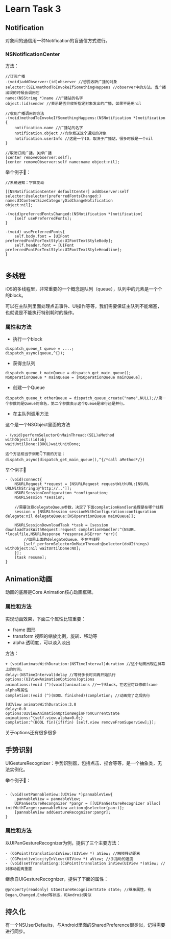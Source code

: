 # Learn Task 3

## Notification

对象间的通信用一种Notification的盲通信方式进行。

### NSNotificationCenter

方法：
```
//订阅广播
-(void)addObserver:(id)observer //想要收听广播的对象
selector:(SEL)methodToInvokeIfSomethingHappens //observer中的方法，当广播出现的时候会调用它
name:(NSString *)name //广播站的名字 
object:(id)sender //表示是否只收听指定对象发出的广播，如果不是用nil

//收到广播调用的方法
-(void)methodToInvokeIfSomethingHappens:(NSNotification *)notification
{
    notification.name //广播站的名字
    notification.object //向你发送这个通知的对象
    notification.userInfo //这是一个ID，取决于广播站，很多时候是一个nil
}

//取消订阅广播，关掉广播
[center removeObserver:self]; 
[center removeObserver:self name:name object:nil];

```

举个例子🌰：
```
//系统通知：字体变动

[[NSNotificationCenter defaultCenter] addObserver:self 
selector:@selector(preferredFontsChanged:) 
name:UIContentSizeCategoryDidChangeNotification 
object:nil];
    
-(void)preferredFontsChanged:(NSNotification *)notification{
    [self usePreferredFonts];
}

-(void) usePreferredFonts{
    self.body.font = [UIFont preferredFontForTextStyle:UIFontTextStyleBody];
    self.header.font = [UIFont preferredFontForTextStyle:UIFontTextStyleHeadline];
}


```

## 多线程

iOS的多线程里，非常重要的一个概念是队列（queue），队列中的元素是一个个的block。

可以在主队列里面处理点击事件、UI操作等等，我们需要保证主队列不能堵塞，也就说是不能执行特别耗时的操作。 

### 属性和方法

* 执行一个block

```
dispatch_queue_t queue = ....;
dispatch_async(queue,^{});
```

* 获得主队列

```
dispatch_queue_t mainQueue = dispatch_get_main_queue();
NSOperationQueue * mainQueue = [NSOperationQueue mainQueue];
```

* 创建一个Queue

```
dispatch_queue_t otherQueue = dispatch_queue_create("name",NULL);//第一个参数的是Queue的命名，第二个参数表示这个Queue是串行还是并行。
```

* 在主队列调用方法

这个是一个NSObject里面的方法

```
-（void)performSelectorOnMainThread:(SEL)aMethod 
withObject:(id)obj
waitUntilDone:(BOOL)waitUnitDone;

这个方法相当于调用👇下面的方法：
dispatch_async(dispatch_get_main_queue(),^{/*call aMethod*/})
```

举个例子🌰
```
- (void)connect{
    NSURLRequest *request = [NSURLRequest requestWithURL:[NSURL URLWithString:@"http://.."]];
    NSURLSessionConfiguration *configuration;
    NSURLSession *session;
    
    //需要注意delegateQueue参数，决定了下面completionHandler处理是在哪个线程
    session = [NSURLSession sessionWithConfiguration:configuration delegate:nil delegateQueue:[NSOperationQueue mainQueue]];
    
    NSURLSessionDownloadTask *task = [session downloadTaskWithRequest:request completionHandler:^(NSURL *localfile,NSURLResponse *response,NSError *err){
        //如果上面的delegateQueue，不在主线程
        [self performSelectorOnMainThread:@selector(doUIthings) withObject:nil waitUntilDone:NO];
    }];
    [task resume];
}

```










  

## Animation动画

动画的底层是Core Animation核心动画框架。

### 属性和方法

实现动画效果，下面三个属性比较重要：

* frame 图形
* transform 视图的缩放比例，旋转、移动等
* alpha 透明度，可以淡入淡出

方法：

```
+ (void)animateWithDuration:(NSTimeInterval)duration //这个动画出现在屏幕上的时间。
delay:(NSTimeInterval)delay //等待多长时间再开始执行
options:(UIViewAnimationOptions)options 
animations:(void (^)(void))animations //一个Block，在这里可以修改frame alpha等属性
completion:(void (^)(BOOL finished))completion; //动画完了之后执行

[UIView animateWithDuration:3.0 
delay:0.0 
options:UIViewAnimationOptionBeginFromCurrentState 
animations:^{self.view.alpha=0.0;} 
completion:^(BOOL fin){if(fin) [self.view removeFromSuperview];}];

```

关于options还有很多很多


## 手势识别

UIGestureRecognizer：手势识别器，包括点击、捏合等等，是一个抽象类，无法实例化。

举个例子🌰：

```

- (void)setPannableView:(UIView *)pannableView{
    _pannableView = pannableView;
    UIPanGestureRecongnizer *pangr = [[UIPanGestureRecognizer alloc] initWithTarget:pannableView action:@selector(pan:)];
    [pannableView addGestureRecognizer:pangr];
}

```

### 属性和方法

以UIPanGestureRecognizer为例，提供了三个主要方法：

```
- (CGPoint)translationInView:(UIView *) aView; //触摸移动距离
- (CGPoint)velocityInView:(UIView *) aView; //手指动的速度
- (void)setTranslationg:(CGPoint)translation inView(UIView *)aView; //对移动距离重置
```

继承自UIGestureRecognizer，提供了下面的属性：

```
@property(readonly) UIGestureRecognizerState state; //继承属性，有Began,Changed,Ended等状态，和Android类似
```


## 持久化

有一个NSUserDefaults，与Android里面的SharedPreference很类似，记得需要进行同步。